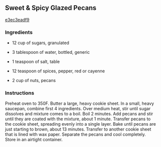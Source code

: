 ## Sweet & Spicy Glazed Pecans

[e3ec3eadf9](http://www.food.com/recipe/sweet-spicy-glazed-pecans-57257)

### Ingredients

 - 12 cup of sugars, granulated

 - 3 tablespoon of water, bottled, generic

 - 1 teaspoon of salt, table

 - 12 teaspoon of spices, pepper, red or cayenne

 - 2 cup of nuts, pecans

### Instructions

Preheat oven to 350F. Butter a large, heavy cookie sheet. In a small, heavy saucepan, combine first 4 ingredients. Over medium heat, stir until sugar dissolves and mixture comes to a boil. Boil 2 minutes. Add pecans and stir until they are coated with the mixture, about 1 minute. Transfer pecans to the cookie sheet, spreading evenly into a single layer. Bake until pecans are just starting to brown, about 13 minutes. Transfer to another cookie sheet that is lined with wax paper. Separate the pecans and cool completely. Store in an airtight container.